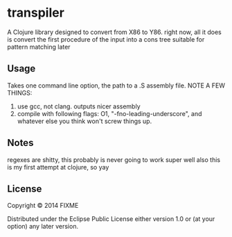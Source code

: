 # transpiler

A Clojure library designed to convert from X86 to Y86. right now, all it does is convert the first procedure of the input into a cons tree suitable for pattern matching later

## Usage

Takes one command line option, the path to a .S assembly file. NOTE A FEW THINGS:
  1. use gcc, not clang. outputs nicer assembly
  2. compile with following flags: O1, "-fno-leading-underscore", and whatever else you think won't screw things up.

## Notes
regexes are shitty, this probably is never going to work super well
also this is my first attempt at clojure, so yay

## License

Copyright © 2014 FIXME

Distributed under the Eclipse Public License either version 1.0 or (at
your option) any later version.
